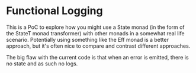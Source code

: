 # Functional Logging

This is a PoC to explore how you might use a State monad (in the form of the StateT monad transformer) with other monads in a somewhat real life scenario.
Potentially using something like the Eff monad is a better approach, but it's often nice to compare and contrast different approaches.

The big flaw with the current code is that when an error is emitted, there is no state and as such no logs.
